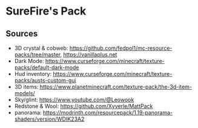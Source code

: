 # SureFire's Pack

## Sources
- 3D crystal & cobweb: https://github.com/fedpol1/mc-resource-packs/tree/master, https://vanillaplus.net
- Dark Mode: https://www.curseforge.com/minecraft/texture-packs/default-dark-mode
- Hud inventory: https://www.curseforge.com/minecraft/texture-packs/austs-custom-gui
- 3D items: https://www.planetminecraft.com/texture-pack/the-3d-item-models/
- Sky/glint: https://www.youtube.com/@Leowook
- Redstone & Wool: https://github.com/Xyverle/MattPack
- panorama: https://modrinth.com/resourcepack/1.19-panorama-shaders/version/WDIK23A2
